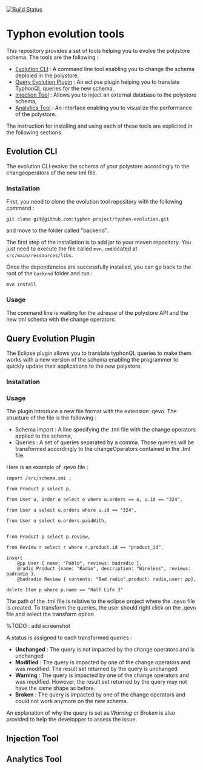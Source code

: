 [![Build Status](http://typhon.clmsuk.com:8080/buildStatus/icon?job=TyphonEvolution)](http://typhon.clmsuk.com:8080/job/TyphonEvolution)

# Typhon evolution tools

This repository provides a set of tools helping you to evolve the polystore schema. The tools are the following : 

- [Evolution CLI](#evolution-cli) : A command line tool enabling you to change the schema deploied in the polystore,
- [Query Evolution Plugin](#query-evolution-plugin) : An eclipse plugin helping you to translate TyphonQL queries for the new schema,
- [Injection Tool](#injection-tool) : Allows you to inject an external database to the polystore schema,
- [Analytics Tool](#analytics-tool) : An interface enabling you to visualize the performance of the polystore.

The instruction for installing and using each of these tools are explicited in the following sections.

## Evolution CLI

The evolution CLI evolve the schema of your polystore accordingly to the changeoperators of the new tml file.

### Installation

First, you need to clone the evolution tool repository with the following command :

```
git clone git@github.com:typhon-project/typhon-evolution.git
```

and move to the folder called "backend".

The first step of the installation is to add jar to your maven repository. You just need to execute the file called `mvn.cmd`located at `src/main/ressources/libs`.

Once the dependencies are successfully installed, you can go back to the root of the `backend` folder and run :

```
mvn install
```

### Usage

The command line is waiting for the adresse of the polystore API and the new tml schema with the change operators.

## Query Evolution Plugin

The Eclipse plugin allows you to translate typhonQL queries to make them works with a new version of the schema enabling the programmer to quickly update their applications to the new polystore.

### Installation

### Usage

The plugin introduce a new file format with the extension .qevo. The structure of the file is the following :

- Schema import : A line specifying the .tml file with the change operators applied to the schema,
- Queries : A set of queries separated by a comma. Those queries will be transformed accordingly to the changeOperators contained in the .tml file.

Here is an example of .qevo file :

```
import /src/schema.xmi ;

from Product p select p,

from User u, Order o select o where u.orders == o, u.id == "324",

from User u select u.orders where u.id == "324",

from User u select u.orders.paidWith,


from Product p select p.review,

from Review r select r where r.product.id == "product_id",

insert
    @pp User { name: "Pablo", reviews: badradio },
    @radio Product {name: "Radio", description: "Wireless", reviews: badradio },
    @badradio Review { contents: "Bad radio",product: radio,user: pp},
    
delete Item p where p.name == "Half Life 3"
```

The path of the .tml file is relative to the eclipse project where the .qevo file is created. 
To transform the queries, the user should right click on the .qevo file and select the transform option

%TODO : add screenshot

A status is assigned to each transformed queries : 

- **Unchanged** : The query is not impacted by the change operators and is unchanged
- **Modified** : The query is impacted by one of the change operators and was modified. The result set returned by the query is unchanged
- **Warning** : The query is impacted by one of the change operators and was modified. However, the result set returned by the query may not have the same shape as before.
- **Broken** : The query is impacted by one of the change operators and could not work anymore on the new schema. 

An explanation of why the query is set as *Warning* or *Broken* is also provided to help the developper to assess the issue.

## Injection Tool


## Analytics Tool